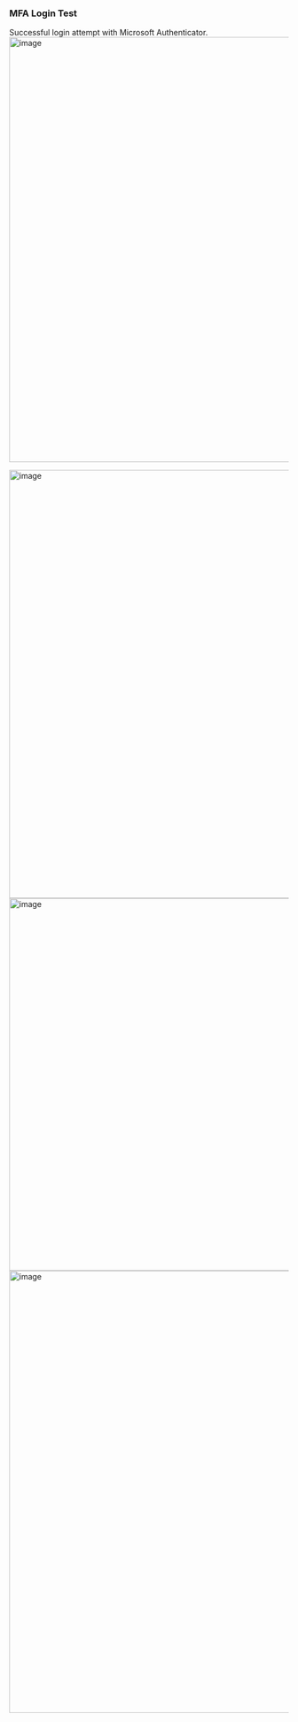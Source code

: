 ### MFA Login Test
Successful login attempt with Microsoft Authenticator.
<img width="1725" height="767" alt="image" src="https://github.com/user-attachments/assets/ad4952cd-2da4-489e-8d90-c92838ddcb83" />


<img width="1765" height="773" alt="image" src="https://github.com/user-attachments/assets/e2f9d0f2-2eb4-4419-a720-2d35a15e3821" />


<img width="1675" height="672" alt="image" src="https://github.com/user-attachments/assets/7c4008ea-15d8-4ceb-b9f8-31fe9906b36d" />

<img width="1811" height="798" alt="image" src="https://github.com/user-attachments/assets/e7e4b7f8-935a-4b1f-bbc3-420ba2366d6e" />



